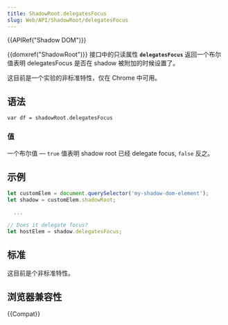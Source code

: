 ```yaml
---
title: ShadowRoot.delegatesFocus
slug: Web/API/ShadowRoot/delegatesFocus
---
```


{{APIRef("Shadow DOM")}}

{{domxref("ShadowRoot")}} 接口中的只读属性 **`delegatesFocus`** 返回一个布尔值表明 delegatesFocus 是否在 shadow 被附加的时候设置了。

这目前是一个实验的非标准特性，仅在 Chrome 中可用。

## 语法

```plain
var df = shadowRoot.delegatesFocus
```

### 值

一个布尔值 — `true` 值表明 shadow root 已经 delegate focus, `false` 反之。

## 示例

```js
let customElem = document.querySelector('my-shadow-dom-element');
let shadow = customElem.shadowRoot;

  ...

// Does it delegate focus?
let hostElem = shadow.delegatesFocus;
```

## 标准

这目前是个非标准特性。

## 浏览器兼容性

{{Compat}}
